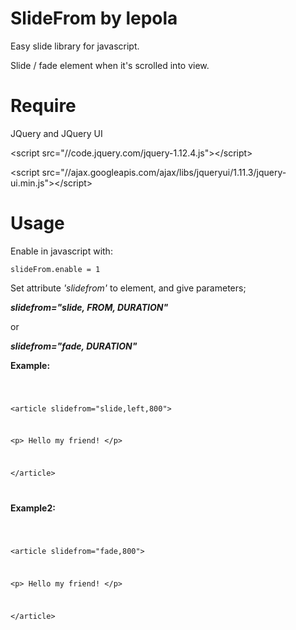 # SlideFrom by lepola
Easy slide library for javascript.

Slide / fade element when it's scrolled into view.

# Require
JQuery and JQuery UI

&#60;script src="//code.jquery.com/jquery-1.12.4.js"&#62;&#60;/script&#62;

&#60;script src="//ajax.googleapis.com/ajax/libs/jqueryui/1.11.3/jquery-ui.min.js"&#62;&#60;/script&#62;

# Usage

Enable in javascript with:

<code>slideFrom.enable = 1</code>

Set attribute *'slidefrom'* to element, and give parameters;

<b>*slidefrom="slide, FROM, DURATION"*</b> 

or 

<b>*slidefrom="fade, DURATION"*</b>

<b>Example:</b>
  
<code>
  
&#60;article slidefrom="slide,left,800"&#62;
  
  &#60;p&#62; Hello my friend! &#60;/p&#62;
  
&#60;/article&#62;

</code>

<b>Example2:</b>
  
<code>
  
&#60;article slidefrom="fade,800"&#62;
  
  &#60;p&#62; Hello my friend! &#60;/p&#62;
  
&#60;/article&#62;

</code>
